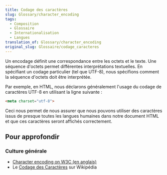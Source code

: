 ```yaml
---
title: Codage des caractères
slug: Glossary/character_encoding
tags:
  - Composition
  - Glossaire
  - Internationalisation
  - Langues
translation_of: Glossary/character_encoding
original_slug: Glossaire/codage_caracteres
---
```

Un encodage définit une correspondance entre les octets et le texte. Une séquence d'octets permet différentes interprétations textuelles. En spécifiant un codage particulier (tel que UTF-8), nous spécifions comment la séquence d'octets doit être interprétée.

Par exemple, en HTML, nous déclarons généralement l'usage du codage de caractères UTF-8 en utilisant la ligne suivante :

```html
<meta charset="utf-8">
```

Ceci nous permet de nous assurer que nous pouvons utiliser des caractères issus de presque toutes les langues humaines dans notre document HTML et que ces caractères seront affichés correctement.

## Pour approfondir

### Culture générale

- [Character encoding on W3C (en anglais)](https://www.w3.org/International/articles/definitions-characters/)
- Le [Codage des Caractères](https://fr.wikipedia.org/wiki/Codage_des_caract%C3%A8res) sur Wikipédia
